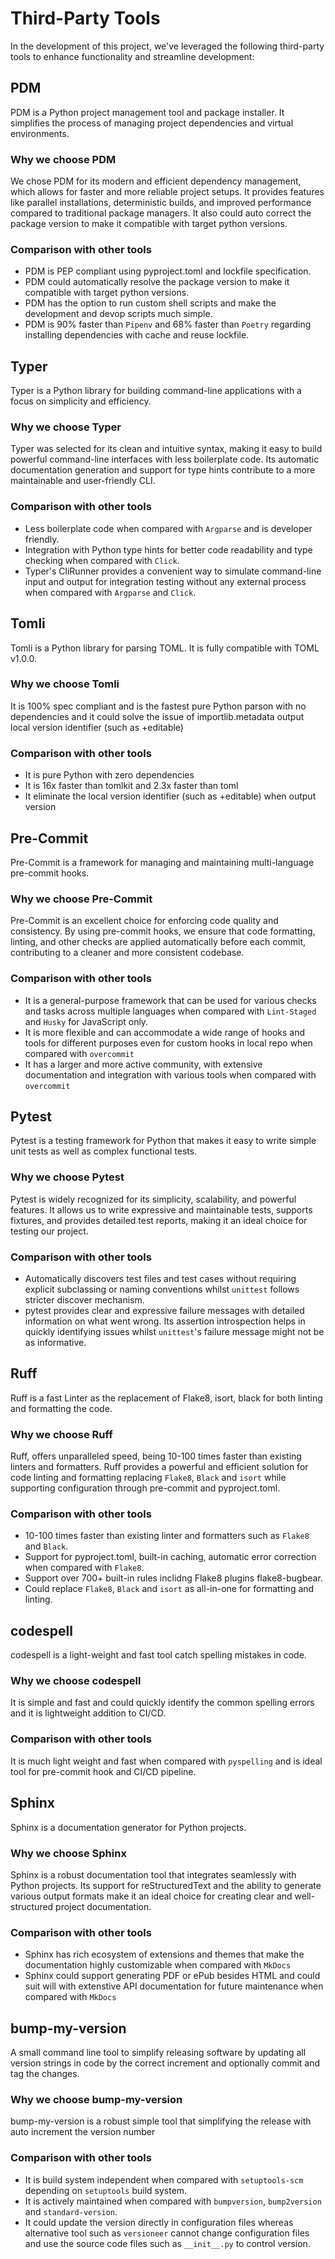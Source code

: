 # Third-Party Tools

In the development of this project, we've leveraged the following third-party tools to enhance functionality and streamline development:

## PDM

PDM is a Python project management tool and package installer. It simplifies the process of managing project dependencies and virtual environments.

### Why we choose PDM

We chose PDM for its modern and efficient dependency management, which allows for faster and more reliable project setups. It provides features like parallel installations, deterministic builds, and improved performance compared to traditional package managers. It also could auto correct the package version to make it compatible with target python versions.

### Comparison with other tools
- PDM is PEP compliant using pyproject.toml and lockfile specification.
- PDM could automatically resolve the package version to make it compatible with target python versions. 
- PDM has the option to run custom shell scripts and make the development and devop scripts much simple.
- PDM is 90% faster than `Pipenv` and 68% faster than `Poetry` regarding installing dependencies with cache and reuse lockfile.


## Typer

Typer is a Python library for building command-line applications with a focus on simplicity and efficiency.

### Why we choose Typer

Typer was selected for its clean and intuitive syntax, making it easy to build powerful command-line interfaces with less boilerplate code. Its automatic documentation generation and support for type hints contribute to a more maintainable and user-friendly CLI.

### Comparison with other tools
- Less boilerplate code when compared with `Argparse` and is developer friendly.
- Integration with Python type hints for better code readability and type checking when compared with `Click`.
- Typer's CliRunner provides a convenient way to simulate command-line input and output for integration testing without any external process when compared with `Argparse` and `Click`. 

## Tomli
Tomli is a Python library for parsing TOML. It is fully compatible with TOML v1.0.0.

### Why we choose Tomli
It is 100% spec compliant and is the fastest pure Python parson with no dependencies and it could solve the issue of importlib.metadata output local version identifier (such as +editable)

### Comparison with other tools
- It is pure Python with zero dependencies
- It is 16x faster than tomlkit and 2.3x faster than toml
- It eliminate the local version identifier (such as +editable) when output version

## Pre-Commit

Pre-Commit is a framework for managing and maintaining multi-language pre-commit hooks.

### Why we choose Pre-Commit

Pre-Commit is an excellent choice for enforcing code quality and consistency. By using pre-commit hooks, we ensure that code formatting, linting, and other checks are applied automatically before each commit, contributing to a cleaner and more consistent codebase.

### Comparison with other tools
- It is a general-purpose framework that can be used for various checks and tasks across multiple languages when compared with `Lint-Staged` and `Husky` for JavaScript only.
- It is more flexible and can accommodate a wide range of hooks and tools for different purposes even for custom hooks in local repo when compared with `overcommit`
- It has a larger and more active community, with extensive documentation and integration with various tools when compared with `overcommit`

## Pytest

Pytest is a testing framework for Python that makes it easy to write simple unit tests as well as complex functional tests.

### Why we choose Pytest

Pytest is widely recognized for its simplicity, scalability, and powerful features. It allows us to write expressive and maintainable tests, supports fixtures, and provides detailed test reports, making it an ideal choice for testing our project.

### Comparison with other tools
- Automatically discovers test files and test cases without requiring explicit subclassing or naming conventions whilst `unittest` follows stricter discover mechanism.
- pytest provides clear and expressive failure messages with detailed information on what went wrong. Its assertion introspection helps in quickly identifying issues whilst `unittest`'s failure message might not be as informative.

## Ruff
Ruff is a fast Linter as the replacement of Flake8, isort, black for both linting and formatting the code.

### Why we choose Ruff
Ruff, offers unparalleled speed, being 10-100 times faster than existing linters and formatters. Ruff provides a powerful and efficient solution for code linting and formatting replacing `Flake8`, `Black` and `isort` while supporting configuration through pre-commit and pyproject.toml.

### Comparison with other tools
- 10-100 times faster than existing linter and formatters such as `Flake8` and `Black`.
- Support for pyproject.toml, built-in caching, automatic error correction when compared with `Flake8`.
- Support over 700+ built-in rules inclidng Flake8 plugins flake8-bugbear.
- Could replace `Flake8`, `Black` and `isort` as all-in-one for formatting and linting.

## codespell
codespell is a light-weight and fast tool catch spelling mistakes in code.

### Why we choose codespell
It is simple and fast and could quickly identify the common spelling errors and it is lightweight addition to CI/CD.

### Comparison with other tools
It is much light weight and fast when compared with `pyspelling` and is ideal tool for pre-commit hook and CI/CD pipeline.

## Sphinx

Sphinx is a documentation generator for Python projects.

### Why we choose Sphinx

Sphinx is a robust documentation tool that integrates seamlessly with Python projects. Its support for reStructuredText and the ability to generate various output formats make it an ideal choice for creating clear and well-structured project documentation.

### Comparison with other tools
- Sphinx has rich ecosystem of extensions and themes that make the documentation highly customizable when compared with `MkDocs`
- Sphinx could support generating PDF or ePub besides HTML and could suit will with extenstive API documentation for future maintenance when compared with `MkDocs`

## bump-my-version
A small command line tool to simplify releasing software by updating all version strings in code by the correct increment and optionally commit and tag the changes.

### Why we choose bump-my-version

bump-my-version is a robust simple tool that simplifying the release with auto increment the version number

### Comparison with other tools
- It is build system independent when compared with `setuptools-scm` depending on `setuptools` build system.
- It is actively maintained when compared with `bumpversion`, `bump2version` and `standard-version`.
- It could update the version directly in configuration files whereas alternative tool such as `versioneer` cannot change configuration files and use the source code files such as `__init__.py` to control version.
 